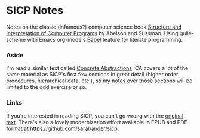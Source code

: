 # SICP Notes
Notes on the classic (infamous?) computer science book [Structure and Interpretation of Computer Programs](http://mitpress.mit.edu/sicp/full-text/book/book.html) by Abelson and Sussman. Using guile-scheme with Emacs org-mode's [Babel](http://orgmode.org/worg/org-contrib/babel/) feature for literate programming. 

### Aside 
I'm read a similar text called [Concrete Abstractions](https://gustavus.edu/+max/concrete-abstractions.html). CA covers a lot of the same material as SICP's first few sections in great detail (higher order procedures, hierarchical data, etc.), so my notes over those sections will be limited to the odd exercise or so.

### Links
If you're interested in reading SICP, you can't go wrong with the [original text](http://mitpress.mit.edu/sicp/full-text/book/book.html). There's also a lovely modernization effort available in EPUB and PDF format at https://github.com/sarabander/sicp.
